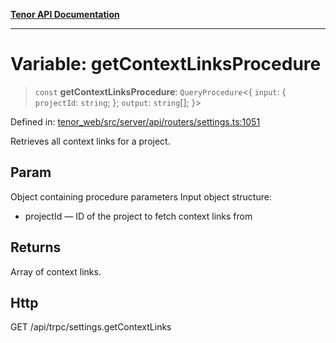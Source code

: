 [**Tenor API Documentation**](../../README.md)

***

# Variable: getContextLinksProcedure

> `const` **getContextLinksProcedure**: `QueryProcedure`\<\{ `input`: \{ `projectId`: `string`; \}; `output`: `string`[]; \}\>

Defined in: [tenor\_web/src/server/api/routers/settings.ts:1051](https://github.com/Apantli/Tenor/blob/b33873959b5093fc3e3d66ac4f230a78a6395bbd/tenor_web/src/server/api/routers/settings.ts#L1051)

Retrieves all context links for a project.

## Param

Object containing procedure parameters
Input object structure:
- projectId — ID of the project to fetch context links from

## Returns

Array of context links.

## Http

GET /api/trpc/settings.getContextLinks
